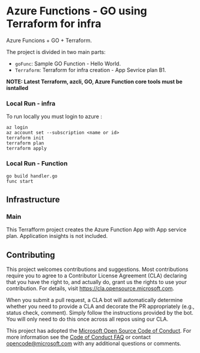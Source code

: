 # Azure Functions - GO using Terraform for infra

Azure Funcions + GO + Terraform.

The project is divided in two main parts:

- `goFunc`: Sample GO Function - Hello World.
- `Terraform`: Terraform for infra creation - App Sevrice plan B1.


**NOTE: Latest Terraform, azcli, GO, Azure Function core tools must be isntalled**

### Local Run - infra

To run locally you must login to azure :

```
az login
az account set --subscription <name or id>
terraform init
terraform plan
terraform apply
```

### Local Run - Function

```
go build handler.go
func start
```

## Infrastructure 

### **Main**

This Terrafform project creates the Azure Function App with App service plan. Application insights is not included.



## Contributing

This project welcomes contributions and suggestions.  Most contributions require you to agree to a
Contributor License Agreement (CLA) declaring that you have the right to, and actually do, grant us
the rights to use your contribution. For details, visit https://cla.opensource.microsoft.com.

When you submit a pull request, a CLA bot will automatically determine whether you need to provide
a CLA and decorate the PR appropriately (e.g., status check, comment). Simply follow the instructions
provided by the bot. You will only need to do this once across all repos using our CLA.

This project has adopted the [Microsoft Open Source Code of Conduct](https://opensource.microsoft.com/codeofconduct/).
For more information see the [Code of Conduct FAQ](https://opensource.microsoft.com/codeofconduct/faq/) or
contact [opencode@microsoft.com](mailto:opencode@microsoft.com) with any additional questions or comments.

